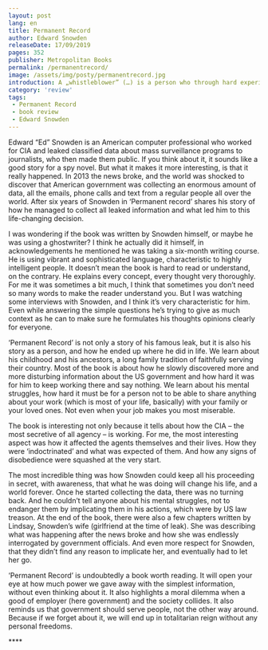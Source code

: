 ```yaml
---
layout: post
lang: en
title: Permanent Record  
author: Edward Snowden
releaseDate: 17/09/2019
pages: 352
publisher: Metropolitan Books
permalink: /permanentrecord/
image: /assets/img/posty/permanentrecord.jpg
introduction: A „whistleblower” (…) is a person who through hard experience has concluded that their life inside an institution has become incompatible with the principles developed in – and loyalty owed to – the greater society outside it, to which that institution should be accountable. This person knows that they can’t remain inside the institution, and knows that the institution can’t or won’t be dismantled. Reforming institution might be possible, however, so they blow the whistle and disclose the information to bring the public pressure to bear.
category: 'review'
tags:
 - Permanent Record
 - book review
 - Edward Snowden
---
```


  Edward “Ed” Snowden is an American computer professional who worked for CIA and leaked classified data about mass surveillance programs to journalists, who then made them public. If you think about it, it sounds like a good story for a spy novel. But what it makes it more interesting, is that it really happened. In 2013 the news broke, and the world was shocked to discover that American government was collecting an enormous amount of data, all the emails, phone calls and text from a regular people all over the world. After six years of Snowden in ‘Permanent record’ shares his story of how he managed to collect all leaked information and what led him to this life-changing decision.

  I was wondering if the book was written by Snowden himself, or maybe he was using a ghostwriter? I think he actually did it himself, in acknowledgements he mentioned he was taking a six-month writing course. He is using vibrant and sophisticated language, characteristic to highly intelligent people. It doesn’t mean the book is hard to read or understand, on the contrary. He explains every concept, every thought very thoroughly. For me it was sometimes a bit much, I think that sometimes you don’t need so many words to make the reader understand you. But I was watching some interviews with Snowden, and I think it’s very characteristic for him. Even while answering the simple questions he’s trying to give as much context as he can to make sure he formulates his thoughts opinions clearly for everyone.

  ‘Permanent Record’ is not only a story of his famous leak, but it is also his story as a person, and how he ended up where he did in life. We learn about his childhood and his ancestors, a long family tradition of faithfully serving their country.  Most of the book is about how he slowly discovered more and more disturbing information about the US government and how hard it was for him to keep working there and say nothing. We learn about his mental struggles, how hard it must be for a person not to be able to share anything about your work (which is most of your life, basically) with your family or your loved ones. Not even when your job makes you most miserable.

  The book is interesting not only because it tells about how the CIA – the most secretive of all agency – is working. For me, the most interesting aspect was how it affected the agents themselves and their lives. How they were ‘indoctrinated’ and what was expected of them. And how any signs of disobedience were squashed at the very start. 

  The most incredible thing was how Snowden could keep all his proceeding in secret, with awareness, that what he was doing will change his life, and a world forever. Once he started collecting the data, there was no turning back. And he couldn’t tell anyone about his mental struggles, not to endanger them by implicating them in his actions, which were by US law treason. At the end of the book, there were also a few chapters written by Lindsay, Snowden’s wife (girlfriend at the time of leak). She was describing what was happening after the news broke and how she was endlessly interrogated by government officials. And even more respect for Snowden, that they didn’t find any reason to implicate her, and eventually had to let her go.

  ‘Permanent Record’ is undoubtedly a book worth reading. It will open your eye at how much power we gave away with the simplest information, without even thinking about it. It also highlights a moral dilemma when a good of employer (here government) and the society collides. It also reminds us that government should serve people, not the other way around. Because if we forget about it, we will end up in totalitarian reign without any personal freedoms.

  \*\*\*\*
